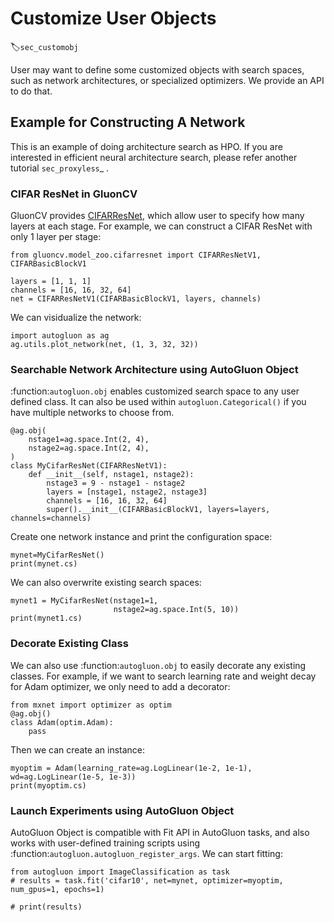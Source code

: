 # Customize User Objects
:label:`sec_customobj`

User may want to define some customized objects with search spaces, such as network architectures,
or specialized optimizers. We provide an API to do that.

## Example for Constructing A Network

This is an example of doing architecture search as HPO. If you are interested in efficient neural
architecture search, please refer another tutorial `sec_proxyless`_ .

### CIFAR ResNet in GluonCV

GluonCV provides [CIFARResNet](https://github.com/dmlc/gluon-cv/blob/master/gluoncv/model_zoo/cifarresnet.py#L167-L183), which allow user to specify how many layers at each stage. For example, we can construct a CIFAR ResNet with only 1 layer per stage:

```{.python .input}
from gluoncv.model_zoo.cifarresnet import CIFARResNetV1, CIFARBasicBlockV1

layers = [1, 1, 1]
channels = [16, 16, 32, 64]
net = CIFARResNetV1(CIFARBasicBlockV1, layers, channels)
```

We can visidualize the network:

```{.python .input}
import autogluon as ag
ag.utils.plot_network(net, (1, 3, 32, 32))
```

### Searchable Network Architecture using AutoGluon Object

:function:`autogluon.obj` enables customized search space to any user defined class. It can also be used within `autogluon.Categorical()` if you have multiple networks to choose from.


```{.python .input}
@ag.obj(
    nstage1=ag.space.Int(2, 4),
    nstage2=ag.space.Int(2, 4),
)
class MyCifarResNet(CIFARResNetV1):
    def __init__(self, nstage1, nstage2):
        nstage3 = 9 - nstage1 - nstage2
        layers = [nstage1, nstage2, nstage3]
        channels = [16, 16, 32, 64]
        super().__init__(CIFARBasicBlockV1, layers=layers, channels=channels)
```

Create one network instance and print the configuration space:

```{.python .input}
mynet=MyCifarResNet()
print(mynet.cs)
```

We can also overwrite existing search spaces:

```{.python .input}
mynet1 = MyCifarResNet(nstage1=1,
                       nstage2=ag.space.Int(5, 10))
print(mynet1.cs)
```

### Decorate Existing Class

We can also use :function:`autogluon.obj` to easily decorate any existing classes.
For example, if we want to search learning rate and weight decay for Adam optimizer, we only
need to add a decorator:

```{.python .input}
from mxnet import optimizer as optim
@ag.obj()
class Adam(optim.Adam):
    pass
```

Then we can create an instance:

```{.python .input}
myoptim = Adam(learning_rate=ag.LogLinear(1e-2, 1e-1), wd=ag.LogLinear(1e-5, 1e-3))
print(myoptim.cs)
```

### Launch Experiments using AutoGluon Object

AutoGluon Object is compatible with Fit API in AutoGluon tasks, and also works with user-defined training
scripts using :function:`autogluon.autogluon_register_args`. We can start fitting:

```{.python .input}
from autogluon import ImageClassification as task
# results = task.fit('cifar10', net=mynet, optimizer=myoptim, num_gpus=1, epochs=1)
```

```{.python .input}
# print(results)
```

